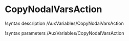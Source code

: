 <!-- MOOSE Documentation Stub: Remove this when content is added. -->

# CopyNodalVarsAction
!syntax description /AuxVariables/CopyNodalVarsAction

!syntax parameters /AuxVariables/CopyNodalVarsAction
